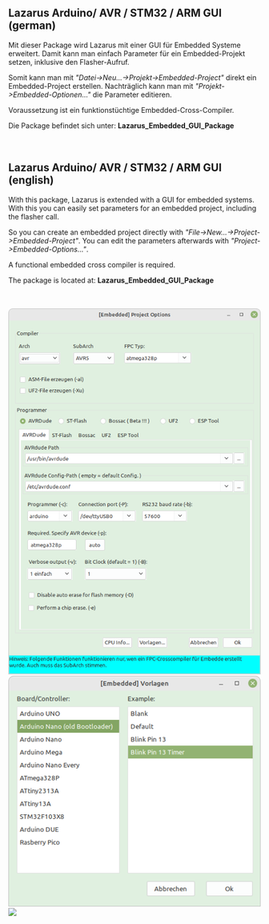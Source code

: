 
## Lazarus Arduino/ AVR / STM32 / ARM GUI</b> (german)

Mit dieser Package wird Lazarus mit einer GUI für Embedded Systeme erweitert.
Damit kann man einfach Parameter für ein Embedded-Projekt setzen, inklusive den Flasher-Aufruf.

Somit kann man mit <i>"Datei->Neu...->Projekt->Embedded-Project"</i> direkt ein Embedded-Project erstellen.
Nachträglich kann man mit <i>"Projekt->Embedded-Optionen..."</i> die Parameter editieren.

Voraussetzung ist ein funktionstüchtige Embedded-Cross-Compiler.

Die Package befindet sich unter: <b>Lazarus_Embedded_GUI_Package</b>
<br><br><br>


## Lazarus Arduino/ AVR / STM32 / ARM GUI </b> (english)

With this package, Lazarus is extended with a GUI for embedded systems.
With this you can easily set parameters for an embedded project, including the flasher call.

So you can create an embedded project directly with <i>"File->New...->Project->Embedded-Project"</i>.
You can edit the parameters afterwards with <i>"Project->Embedded-Options..."</i>.

A functional embedded cross compiler is required.

The package is located at: <b>Lazarus_Embedded_GUI_Package</b>
<br><br><br>

<img src="Embedded_Project_Option.png">
<img src="Embedded_Examples.png">
<img src="avr_fuse.png">


